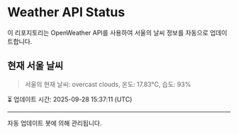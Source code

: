 
# Weather API Status

이 리포지토리는 OpenWeather API를 사용하여 서울의 날씨 정보를 자동으로 업데이트합니다.

## 현재 서울 날씨
> 서울의 현재 날씨: overcast clouds, 온도: 17.83°C, 습도: 93%

⏳ 업데이트 시간: 2025-09-28 15:37:11 (UTC)

---
자동 업데이트 봇에 의해 관리됩니다.
